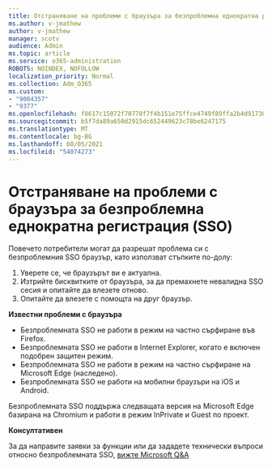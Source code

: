 ```yaml
---
title: Отстраняване на проблеми с браузъра за безпроблемна еднократна регистрация (SSO)
ms.author: v-jmathew
author: v-jmathew
manager: scotv
audience: Admin
ms.topic: article
ms.service: o365-administration
ROBOTS: NOINDEX, NOFOLLOW
localization_priority: Normal
ms.collection: Adm_O365
ms.custom:
- "9004357"
- "9377"
ms.openlocfilehash: f8617c15072f70778f7f4b151e75ffce4749f89ffa2b4d91730937c26aaeabbb
ms.sourcegitcommit: b5f7da89a650d2915dc652449623c78be6247175
ms.translationtype: MT
ms.contentlocale: bg-BG
ms.lasthandoff: 08/05/2021
ms.locfileid: "54074273"
---
```

# <a name="troubleshoot-seamless-single-sign-on-sso-browser-issues"></a>Отстраняване на проблеми с браузъра за безпроблемна еднократна регистрация (SSO)

Повечето потребители могат да разрешат проблема си с безпроблемния SSO браузър, като използват стъпките по-долу:

1. Уверете се, че браузърът ви е актуална.
2. Изтрийте бисквитките от браузъра, за да премахнете невалидна SSO сесия и опитайте да влезете отново.
3. Опитайте да влезете с помощта на друг браузър.

**Известни проблеми с браузъра**

- Безпроблемната SSO не работи в режим на частно сърфиране във Firefox.
- Безпроблемната SSO не работи в Internet Explorer, когато е включен подобрен защитен режим.
- Безпроблемната SSO не работи в режим на частно сърфиране на Microsoft Edge (наследено).
- Безпроблемната SSO не работи на мобилни браузъри на iOS и Android.

Безпроблемната SSO поддържа следващата версия на Microsoft Edge базирана на Chromium и работи в режим InPrivate и Guest по проект.

**Консултативен**

За да направите заявки за функции или да зададете технически въпроси относно безпроблемната SSO, [вижте Microsoft Q&A](https://docs.microsoft.com/answers/topics/azure-ad-single-sign-on.html)
